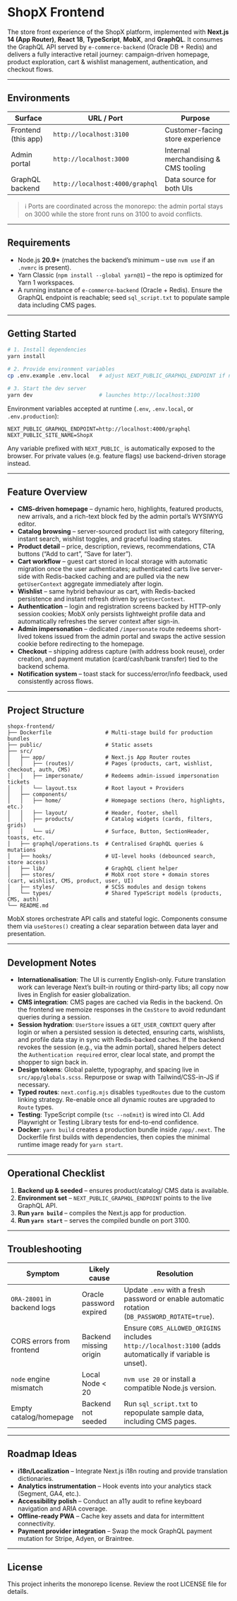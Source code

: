# ShopX Frontend

The store front experience of the ShopX platform, implemented with **Next.js 14 (App Router)**, **React 18**, **TypeScript**, **MobX**, and **GraphQL**. It consumes the GraphQL API served by `e-commerce-backend` (Oracle DB + Redis) and delivers a fully interactive retail journey: campaign-driven homepage, product exploration, cart & wishlist management, authentication, and checkout flows.

---

## Environments

| Surface              | URL / Port           | Purpose                               |
|----------------------|----------------------|---------------------------------------|
| Frontend (this app)  | `http://localhost:3100` | Customer-facing store experience       |
| Admin portal         | `http://localhost:3000` | Internal merchandising & CMS tooling  |
| GraphQL backend      | `http://localhost:4000/graphql` | Data source for both UIs              |

> ℹ️  Ports are coordinated across the monorepo: the admin portal stays on 3000 while the store front runs on 3100 to avoid conflicts.

---

## Requirements
- Node.js **20.9+** (matches the backend’s minimum – use `nvm use` if an `.nvmrc` is present).
- Yarn Classic (`npm install --global yarn@1`) – the repo is optimized for Yarn 1 workspaces.
- A running instance of `e-commerce-backend` (Oracle + Redis). Ensure the GraphQL endpoint is reachable; seed `sql_script.txt` to populate sample data including CMS pages.

---

## Getting Started
```bash
# 1. Install dependencies
yarn install

# 2. Provide environment variables
cp .env.example .env.local   # adjust NEXT_PUBLIC_GRAPHQL_ENDPOINT if needed

# 3. Start the dev server
yarn dev                     # launches http://localhost:3100
```

Environment variables accepted at runtime (`.env`, `.env.local`, or `.env.production`):
```dotenv
NEXT_PUBLIC_GRAPHQL_ENDPOINT=http://localhost:4000/graphql
NEXT_PUBLIC_SITE_NAME=ShopX
```
Any variable prefixed with `NEXT_PUBLIC_` is automatically exposed to the browser. For private values (e.g. feature flags) use backend-driven storage instead.

---

## Feature Overview
- **CMS-driven homepage** – dynamic hero, highlights, featured products, new arrivals, and a rich-text block fed by the admin portal’s WYSIWYG editor.
- **Catalog browsing** – server-sourced product list with category filtering, instant search, wishlist toggles, and graceful loading states.
- **Product detail** – price, description, reviews, recommendations, CTA buttons (“Add to cart”, “Save for later”).
- **Cart workflow** – guest cart stored in local storage with automatic migration once the user authenticates; authenticated carts live server-side with Redis-backed caching and are pulled via the new `getUserContext` aggregate immediately after login.
- **Wishlist** – same hybrid behaviour as cart, with Redis-backed persistence and instant refresh driven by `getUserContext`.
- **Authentication** – login and registration screens backed by HTTP-only session cookies; MobX only persists lightweight profile data and automatically refreshes the server context after sign-in.
- **Admin impersonation** – dedicated `/impersonate` route redeems short-lived tokens issued from the admin portal and swaps the active session cookie before redirecting to the homepage.
- **Checkout** – shipping address capture (with address book reuse), order creation, and payment mutation (card/cash/bank transfer) tied to the backend schema.
- **Notification system** – toast stack for success/error/info feedback, used consistently across flows.

---

## Project Structure
```
shopx-frontend/
├── Dockerfile                 # Multi-stage build for production bundles
├── public/                    # Static assets
├── src/
│   ├── app/                   # Next.js App Router routes
│   │   ├── (routes)/          # Pages (products, cart, wishlist, checkout, auth, CMS)
│   │   ├── impersonate/       # Redeems admin-issued impersonation tickets
│   │   └── layout.tsx         # Root layout + Providers
│   ├── components/
│   │   ├── home/              # Homepage sections (hero, highlights, etc.)
│   │   ├── layout/            # Header, footer, shell
│   │   ├── products/          # Catalog widgets (cards, filters, grids)
│   │   └── ui/                # Surface, Button, SectionHeader, toasts, etc.
│   ├── graphql/operations.ts  # Centralised GraphQL queries & mutations
│   ├── hooks/                 # UI-level hooks (debounced search, store access)
│   ├── lib/                   # GraphQL client helper
│   ├── stores/                # MobX root store + domain stores (cart, wishlist, CMS, product, user, UI)
│   ├── styles/                # SCSS modules and design tokens
│   └── types/                 # Shared TypeScript models (products, CMS, auth)
└── README.md
```
MobX stores orchestrate API calls and stateful logic. Components consume them via `useStores()` creating a clear separation between data layer and presentation.

---

## Development Notes
- **Internationalisation**: The UI is currently English-only. Future translation work can leverage Next’s built-in routing or third-party libs; all copy now lives in English for easier globalization.
- **CMS integration**: CMS pages are cached via Redis in the backend. On the frontend we memoize responses in the `CmsStore` to avoid redundant queries during a session.
- **Session hydration**: `UserStore` issues a `GET_USER_CONTEXT` query after login or when a persisted session is detected, ensuring carts, wishlists, and profile data stay in sync with Redis-backed caches. If the backend revokes the session (e.g., via the admin portal), shared helpers detect the `Authentication required` error, clear local state, and prompt the shopper to sign back in.
- **Design tokens**: Global palette, typography, and spacing live in `src/app/globals.scss`. Repurpose or swap with Tailwind/CSS-in-JS if necessary.
- **Typed routes**: `next.config.mjs` disables `typedRoutes` due to the custom linking strategy. Re-enable once all dynamic routes are upgraded to `Route` types.
- **Testing**: TypeScript compile (`tsc --noEmit`) is wired into CI. Add Playwright or Testing Library tests for end-to-end confidence.
- **Docker**: `yarn build` creates a production bundle inside `/app/.next`. The Dockerfile first builds with dependencies, then copies the minimal runtime image ready for `yarn start`.

---

## Operational Checklist
1. **Backend up & seeded** – ensures product/catalog/ CMS data is available.
2. **Environment set** – `NEXT_PUBLIC_GRAPHQL_ENDPOINT` points to the live GraphQL API.
3. **Run `yarn build`** – compiles the Next.js app for production.
4. **Run `yarn start`** – serves the compiled bundle on port 3100.

---

## Troubleshooting
| Symptom | Likely cause | Resolution |
|---------|--------------|------------|
| `ORA-28001` in backend logs | Oracle password expired | Update `.env` with a fresh password or enable automatic rotation (`DB_PASSWORD_ROTATE=true`). |
| CORS errors from frontend | Backend missing origin | Ensure `CORS_ALLOWED_ORIGINS` includes `http://localhost:3100` (adds automatically if variable is unset). |
| `node` engine mismatch | Local Node < 20 | `nvm use 20` or install a compatible Node.js version. |
| Empty catalog/homepage | Backend not seeded | Run `sql_script.txt` to repopulate sample data, including CMS pages. |

---

## Roadmap Ideas
- **i18n/Localization** – Integrate Next.js i18n routing and provide translation dictionaries.
- **Analytics instrumentation** – Hook events into your analytics stack (Segment, GA4, etc.).
- **Accessibility polish** – Conduct an a11y audit to refine keyboard navigation and ARIA coverage.
- **Offline-ready PWA** – Cache key assets and data for intermittent connectivity.
- **Payment provider integration** – Swap the mock GraphQL payment mutation for Stripe, Adyen, or Braintree.

---

## License
This project inherits the monorepo license. Review the root LICENSE file for details.
